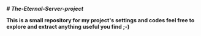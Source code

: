**_# The-Eternal-Server-project_**

**This is a small repository for my project's settings and codes
feel free to explore and extract anything useful you find ;-)**
